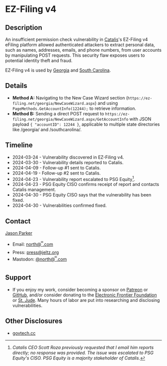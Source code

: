 # EZ-Filing v4

## Description

An insufficient permission check vulnerability in [Catalis](https://catalisgov.com/)'s EZ-Filing v4 eFiling platform allowed authenticated attackers to extract personal data, such as names, addresses, emails, and phone numbers, from user accounts by manipulating POST requests. This security flaw exposes users to potential identity theft and fraud.

EZ-Filing v4 is used by [Georgia](https://ez-filing.net/georgia) and [South Carolina](https://ez-filing.net/southcarolina).

## Details

- **Method A:** Navigating to the New Case Wizard section (`https://ez-filing.net/georgia/NewCaseWizard.aspx`) and using `PageMethods.GetAccountInfo(12244);` to retrieve information.
- **Method B:** Sending a direct POST request to `https://ez-filing.net/georgia/NewCaseWizard.aspx/GetAccountInfo` with JSON payload `{ "accountID": 12244 }`, applicable to multiple state directories like /georgia/ and /southcarolina/.

## Timeline

- 2024-03-24 - Vulnerability discovered in EZ-Filing v4.
- 2024-03-30 - Vulnerability details reported to Catalis.
- 2024-04-09 - Follow-up #1 sent to Catalis.
- 2024-04-19 - Follow-up #2 sent to Catalis.
- 2024-04-23 - Vulnerability report escalated to PSG Equity[^1].
- 2024-04-23 - PSG Equity CISO confirms receipt of report and contacts Catalis management.
- 2024-04-30 - PSG Equity CISO says that the vulnerability has been fixed.
- 2024-04-30 - Vulnerabilities confirmed fixed.

## Contact

[Jason Parker](https://linktr.ee/northantara)

- Email: [north@ꩰ.com](mailto:north@ꩰ.com)
- Press: [press@jeltz.org](mailto:press@jeltz.org)
- Mastodon: [@north@ꩰ.com](https://ꩰ.com/@north)

## Support

- If you enjoy my work, consider becoming a sponsor on [Patreon](https://patreon.com/northantara) or [GitHub](https://github.com/sponsors/qwell/), and/or consider donating to the [Electronic Frontier Foundation](https://eff.org/donate) or [St. Jude](https://www.stjude.org/donate). Many hours of labor are put into researching and disclosing vulnerabilities.

## Other Disclosures

- [govtech.cc](https://govtech.cc/)

[^1]: _Catalis CEO Scott Roza previously requested that I email him reports directly; no response was provided. The issue was escalated to PSG Equity's CISO. PSG Equity is a majority stakeholder of Catalis._

